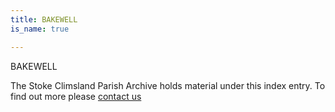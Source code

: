 ```yaml
---
title: BAKEWELL
is_name: true

---
```


BAKEWELL


The Stoke Climsland Parish Archive holds material under this index entry. To find out more please [contact us](/contact/)
